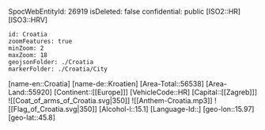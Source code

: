 ﻿---
location: [45.8,15.97]
type: Country
tags:
- geo/Country
---
SpocWebEntityId: 26919
isDeleted: false
confidential: public
[ISO2::HR]
[ISO3::HRV]
```leaflet
id: Croatia
zoomFeatures: true 
minZoom: 2 
maxZoom: 18
geojsonFolder: ./Croatia
markerFolder: ./Croatia/City
```

[name-en::Croatia]
[name-de::Kroatien]
[Area-Total::56538]
[Area-Land::55920]
[Continent::[[Europe]]]
[VehicleCode::HR]
[Capital::[[Zagreb]]]
![[Coat_of_arms_of_Croatia.svg|350]]
![[Anthem-Croatia.mp3]]
![[Flag_of_Croatia.svg|350]]
[Alcohol-l::15.1]
[Language-Id::]
[geo-lon::15.97]
[geo-lat::45.8]

